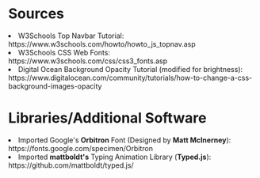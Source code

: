 <h1>Sources</h1>
<list>
<li>W3Schools Top Navbar Tutorial: https://www.w3schools.com/howto/howto_js_topnav.asp</li>
<li>W3Schools CSS Web Fonts: https://www.w3schools.com/css/css3_fonts.asp</li>
<li>Digital Ocean Background Opacity Tutorial (modified for brightness): https://www.digitalocean.com/community/tutorials/how-to-change-a-css-background-images-opacity</li>
</list>

<h1>Libraries/Additional Software</h1>
<list>
<li>Imported Google's <b>Orbitron</b> Font (Designed by <b>Matt McInerney</b>): https://fonts.google.com/specimen/Orbitron</li>
<li>Imported <b>mattboldt's</b> Typing Animation Library (<b>Typed.js</b>): https://github.com/mattboldt/typed.js/
</list>
